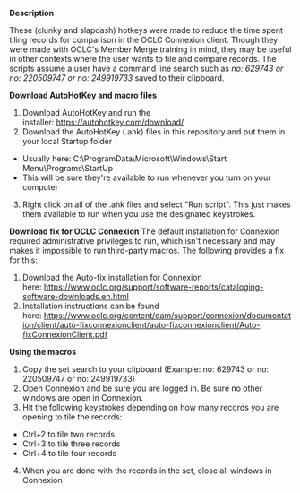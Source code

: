 **Description**

These (clunky and slapdash) hotkeys were made to reduce the time spent tiling records for comparison in the OCLC Connexion client. Though they were made with OCLC's Member Merge training in mind, they may be useful in other contexts where the user wants to tile and compare records. The scripts assume a user have a command line search such as *no: 629743 or no: 220509747 or no: 249919733* saved to their clipboard.

**Download AutoHotKey and macro files**
1. Download AutoHotKey and run the installer: https://autohotkey.com/download/
2. Download the AutoHotKey (.ahk) files in this repository and put them in your local Startup folder
  - Usually here: C:\ProgramData\Microsoft\Windows\Start Menu\Programs\StartUp
  - This will be sure they're available to run whenever you turn on your computer
3. Right click on all of the .ahk files and select "Run script". This just makes them available to run when you use the designated keystrokes.

**Download fix for OCLC Connexion**
The default installation for Connexion required administrative privileges to run, which isn't necessary and may makes it impossible to run third-party macros. The following provides a fix for this:

1. Download the Auto-fix installation for Connexion here: https://www.oclc.org/support/software-reports/cataloging-software-downloads.en.html
2. Installation instructions can be found here: https://www.oclc.org/content/dam/support/connexion/documentation/client/auto-fixconnexionclient/auto-fixconnexionclient/Auto-fixConnexionClient.pdf

**Using the macros**
1. Copy the set search to your clipboard (Example: no: 629743 or no: 220509747 or no: 249919733)
2. Open Connexion and be sure you are logged in. Be sure no other windows are open in Connexion.
3. Hit the following keystrokes depending on how many records you are opening to tile the records:
  - Ctrl+2 to tile two records
  - Ctrl+3 to tile three records
  - Ctrl+4 to tile four records
4. When you are done with the records in the set, close all windows in Connexion
